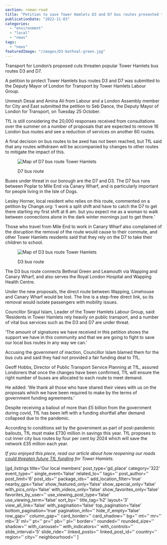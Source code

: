 ```yaml
---
section: roman-road
title: "Petition to save Tower Hamlets D3 and D7 bus routes presented to TfL"
publicationDate: "2022-11-03"
categories: 
  - "environment"
  - "local"
  - "news"
tags: 
  - "news"
featuredImage: "/images/D3-bethnal-green.jpg"
---
```


Transport for London’s proposed cuts threaten popular Tower Hamlets bus routes D3 and D7.

A petition to protect Tower Hamlets bus routes D3 and D7 was submitted to the Deputy Mayor of London for Transport by Tower Hamlets Labour Group.  

Unmesh Desai and Amina Ali from Labour and a London Assembly member for City and East submitted the petition to Seb Dance, the Deputy Mayor of London for Transport, on Tuesday 25 October. 

TfL is still considering the 20,000 responses received from consultations over the summer on a number of proposals that are expected to remove 16 London bus routes and see a reduction of services on another 60 routes.  

A final decision on bus routes to be axed has not been reached, but TfL said that any routes withdrawn will be accompanied by changes to other routes to mitigate the impact of this. 

<figure>

![Map of D7 bus route Tower Hamlets](/images/D7-bus-route-1024x683.jpg)

<figcaption>

D7 bus route

</figcaption>

</figure>

Buses under threat in our borough are the D7 and D3. The D7 bus runs between Poplar to Mile End via Canary Wharf, and is particularly important for people living in the Isle of Dogs. 

Lesley Horner, local resident who relies on this route, commented on a petition by Change.org: ‘I work a split shift and have to catch the D7 to get there starting my first shift at 6 am. but you expect me as a woman to walk between connections alone in the dark winter mornings just to get there.’

Those who travel from Mile End to work in Canary Wharf also complained of the disruption the removal of the route would cause to their commute, and other Tower Hamlets residents said that they rely on the D7 to take their children to school. 

<figure>

![Map of D3 bus route Tower Hamlets](/images/D3-bus-route-1024x683.jpg)

<figcaption>

D3 bus route

</figcaption>

</figure>

The D3 bus route connects Bethnal Green and Leamouth via Wapping and Canary Wharf, and also serves the Royal London Hospital and Wapping Health Centre. 

Under the new proposals, the direct route between Wapping, Limehouse and Canary Wharf would be lost. The line is a step-free direct link, so its removal would isolate passengers with mobility issues. 

Councillor Sirajul Islam, Leader of the Tower Hamlets Labour Group, said: ‘Residents in Tower Hamlets rely heavily on public transport, and a number of vital bus services such as the D3 and D7 are under threat. 

‘The amount of signatures we have received in this petition shows the support we have in this community and that we are going to fight to save our local bus routes in any way we can.’  

Accusing the government of inaction, Councillor Islam blamed them for the bus cuts and said they had not provided a fair funding deal to TfL. 

Geoff Hobbs, Director of Public Transport Service Planning at TfL, assured Londoners that once the changes have been confirmed, TfL will ensure the right number of buses are allocated to each route to meet demand. 

He added: ‘We thank all those who have shared their views with us on the proposals which we have been required to make by the terms of government funding agreements.’

Despite receiving a bailout of more than £5 billion from the government during covid, TfL has been left with a funding shortfall after demand collapsed due to the pandemic. 

According to conditions set by the government as part of post-pandemic bailouts, TfL must make £730 million in savings this year. TfL proposes to cut inner city bus routes by four per cent by 2024 which will save the network £35 million each year. 

_If you enjoyed this piece, read our article about how reopening our roads [could threaten future TfL funding](https://romanroadlondon.com/liveable-streets-reversal-threatens-tfl-funding-tower-hamlets/) for Tower Hamlets._

\[gd\_listings title='Our local members' post\_type='gd\_place' category='322' event\_type='' single\_event='false' related\_to='' tags='' post\_author='' post\_limit='6' post\_ids='' package\_ids='' add\_location\_filter='true' nearby\_gps='false' show\_featured\_only='false' show\_special\_only='false' with\_pics\_only='false' with\_videos\_only='false' show\_favorites\_only='false' favorites\_by\_user='' use\_viewing\_post\_type='false' use\_viewing\_term='false' sort\_by='' title\_tag='h2' layout='3' view\_all\_link='false' with\_pagination='false' top\_pagination='false' bottom\_pagination='true' pagination\_info='' hide\_if\_empty='false' row\_gap='' column\_gap='' card\_border='' card\_shadow='' bg='' mt='' mr='' mb='3' ml='' pt='' pr='' pb='' pl='' border='' rounded='' rounded\_size='' shadow='' with\_carousel='' with\_indicators='' with\_controls='' slide\_interval='5' slide\_ride='' linked\_posts='' linked\_post\_id='' country='' region='' city='' neighbourhood='' \]
